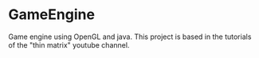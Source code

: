 # GameEngine
Game engine using OpenGL and java. This project is based in the tutorials of the "thin matrix" youtube channel.
